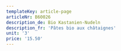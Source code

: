 ```yaml
---
templateKey: article-page
articleNr: B60026
description_de: Bio Kastanien-Nudeln
description_fr: 'Pâtes bio aux châtaignes'
unit: '3'
price: '15.50'
---
```


